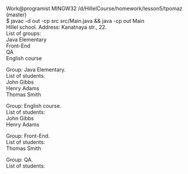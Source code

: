 Work@programist MINGW32 /d/HillelCourse/homework/lesson5/tpomaz (master)  
$  javac -d out -cp src src/Main.java && java -cp out Main  
Hillel school. Address: Kanatnaya str., 22.  
List of groups:  
Java Elementary  
Front-End  
QA  
English course  

Group: Java Elementary.  
List of students:  
John Gibbs  
Henry Adams  
Thomas Smith  

Group: English course.  
List of students:  
John Gibbs  
Henry Adams  

Group: Front-End.  
List of students:  
Thomas Smith  

Group: QA.  
List of students:  
